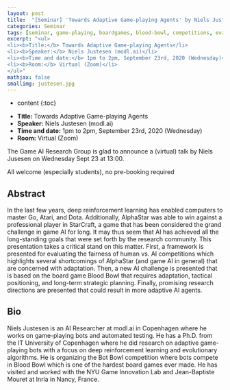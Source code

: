 ```yaml
---
layout: post
title:  "[Seminar] 'Towards Adaptive Game-playing Agents' by Niels Justesen"
categories: Seminar
tags: [seminar, game-playing, boardgames, blood-bowl, competitions, evaluation, strategy]
excerpt: "<ul>
<li><b>Title:</b> Towards Adaptive Game-playing Agents</li>
<li><b>Speaker:</b> Niels Justesen (modl.ai)</li> 
<li><b>Time and date:</b> 1pm to 2pm, September 23rd, 2020 (Wednesday)</li>
<li><b>Room:</b> Virtual (Zoom)</li>
</ul>"
mathjax: false
smallimg: justesen.jpg
---
```


* content
{:toc}

<ul>
<li><b>Title:</b> Towards Adaptive Game-playing Agents</li>
<li><b>Speaker:</b> Niels Justesen (modl.ai)</li> 
<li><b>Time and date:</b> 1pm to 2pm, September 23rd, 2020 (Wednesday)</li>
<li><b>Room:</b> Virtual (Zoom)</li>
</ul>

The Game AI Research Group is glad to announce a (virtual) talk by Niels Jusesen on Wednesday Sept 23 at 13:00.

All welcome (especially students), no pre-booking required 

## Abstract

In the last few years, deep reinforcement learning has enabled computers to master Go, Atari, and Dota. Additionally, AlphaStar was able to win against a professional player in StarCraft, a game that has been considered the grand challenge in game AI for long. It may thus seem that AI has achieved all the long-standing goals that were set forth by the research community. This presentation takes a critical stand on this matter. First, a framework is presented for evaluating the fairness of human vs. AI competitions which highlights several shortcomings of AlphaStar (and game AI in general) that are concerned with adaptation. Then, a new AI challenge is presented that is based on the board game Blood Bowl that requires adaptation, tactical positioning, and long-term strategic planning. Finally, promising research directions are presented that could result in more adaptive AI agents.

## Bio

Niels Justesen is an AI Researcher at modl.ai in Copenhagen where he works on game-playing bots and automated testing. He has a Ph.D. from the IT University of Copenhagen where he did research on adaptive game-playing bots with a focus on deep reinforcement learning and evolutionary algorithms. He is organizing the Bot Bowl competition where bots compete in Blood Bowl which is one of the hardest board games ever made. He has visited and worked with the NYU Game Innovation Lab and Jean-Baptiste Mouret at Inria in Nancy, France.
